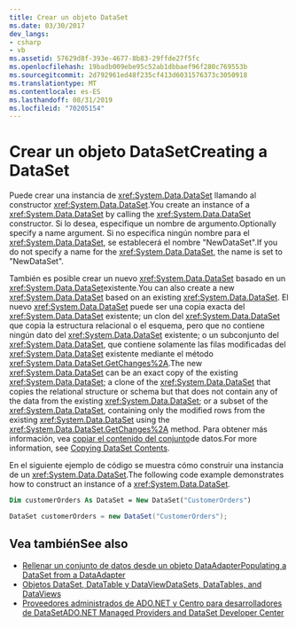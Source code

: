 ```yaml
---
title: Crear un objeto DataSet
ms.date: 03/30/2017
dev_langs:
- csharp
- vb
ms.assetid: 57629d8f-393e-4677-8b83-29ffde27f5fc
ms.openlocfilehash: 19badb009ebe95c52ab1dbbaef96f280c769553b
ms.sourcegitcommit: 2d792961ed48f235cf413d6031576373c3050918
ms.translationtype: MT
ms.contentlocale: es-ES
ms.lasthandoff: 08/31/2019
ms.locfileid: "70205154"
---
```

# <a name="creating-a-dataset"></a><span data-ttu-id="0a71f-102">Crear un objeto DataSet</span><span class="sxs-lookup"><span data-stu-id="0a71f-102">Creating a DataSet</span></span>
<span data-ttu-id="0a71f-103">Puede crear una instancia de <xref:System.Data.DataSet> llamando al constructor <xref:System.Data.DataSet>.</span><span class="sxs-lookup"><span data-stu-id="0a71f-103">You create an instance of a <xref:System.Data.DataSet> by calling the <xref:System.Data.DataSet> constructor.</span></span> <span data-ttu-id="0a71f-104">Si lo desea, especifique un nombre de argumento.</span><span class="sxs-lookup"><span data-stu-id="0a71f-104">Optionally specify a name argument.</span></span> <span data-ttu-id="0a71f-105">Si no especifica ningún nombre para el <xref:System.Data.DataSet>, se establecerá el nombre "NewDataSet".</span><span class="sxs-lookup"><span data-stu-id="0a71f-105">If you do not specify a name for the <xref:System.Data.DataSet>, the name is set to "NewDataSet".</span></span>  
  
 <span data-ttu-id="0a71f-106">También es posible crear un nuevo <xref:System.Data.DataSet> basado en un <xref:System.Data.DataSet>existente.</span><span class="sxs-lookup"><span data-stu-id="0a71f-106">You can also create a new <xref:System.Data.DataSet> based on an existing <xref:System.Data.DataSet>.</span></span> <span data-ttu-id="0a71f-107">El nuevo <xref:System.Data.DataSet> puede ser una copia exacta del <xref:System.Data.DataSet> existente; un clon del <xref:System.Data.DataSet> que copia la estructura relacional o el esquema, pero que no contiene ningún dato del <xref:System.Data.DataSet> existente; o un subconjunto del <xref:System.Data.DataSet>, que contiene solamente las filas modificadas del <xref:System.Data.DataSet> existente mediante el método <xref:System.Data.DataSet.GetChanges%2A>.</span><span class="sxs-lookup"><span data-stu-id="0a71f-107">The new <xref:System.Data.DataSet> can be an exact copy of the existing <xref:System.Data.DataSet>; a clone of the <xref:System.Data.DataSet> that copies the relational structure or schema but that does not contain any of the data from the existing <xref:System.Data.DataSet>; or a subset of the <xref:System.Data.DataSet>, containing only the modified rows from the existing <xref:System.Data.DataSet> using the <xref:System.Data.DataSet.GetChanges%2A> method.</span></span> <span data-ttu-id="0a71f-108">Para obtener más información, vea [copiar el contenido del conjunto](copying-dataset-contents.md)de datos.</span><span class="sxs-lookup"><span data-stu-id="0a71f-108">For more information, see [Copying DataSet Contents](copying-dataset-contents.md).</span></span>  
  
 <span data-ttu-id="0a71f-109">En el siguiente ejemplo de código se muestra cómo construir una instancia de un <xref:System.Data.DataSet>.</span><span class="sxs-lookup"><span data-stu-id="0a71f-109">The following code example demonstrates how to construct an instance of a <xref:System.Data.DataSet>.</span></span>  
  
```vb  
Dim customerOrders As DataSet = New DataSet("CustomerOrders")  
```  
  
```csharp  
DataSet customerOrders = new DataSet("CustomerOrders");  
```  
  
## <a name="see-also"></a><span data-ttu-id="0a71f-110">Vea también</span><span class="sxs-lookup"><span data-stu-id="0a71f-110">See also</span></span>

- [<span data-ttu-id="0a71f-111">Rellenar un conjunto de datos desde un objeto DataAdapter</span><span class="sxs-lookup"><span data-stu-id="0a71f-111">Populating a DataSet from a DataAdapter</span></span>](../populating-a-dataset-from-a-dataadapter.md)
- [<span data-ttu-id="0a71f-112">Objetos DataSet, DataTable y DataView</span><span class="sxs-lookup"><span data-stu-id="0a71f-112">DataSets, DataTables, and DataViews</span></span>](index.md)
- [<span data-ttu-id="0a71f-113">Proveedores administrados de ADO.NET y Centro para desarrolladores de DataSet</span><span class="sxs-lookup"><span data-stu-id="0a71f-113">ADO.NET Managed Providers and DataSet Developer Center</span></span>](https://go.microsoft.com/fwlink/?LinkId=217917)
